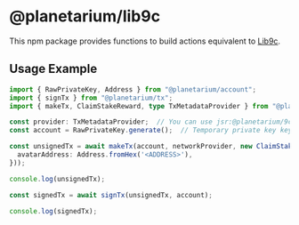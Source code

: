 # @planetarium/lib9c

This npm package provides functions to build actions equivalent to [Lib9c].

[Lib9c]: https://github.com/planetarium/lib9c

## Usage Example

```typescript
import { RawPrivateKey, Address } from "@planetarium/account";
import { signTx } from "@planetarium/tx";
import { makeTx, ClaimStakeReward, type TxMetadataProvider } from "@planetarium/lib9c";

const provider: TxMetadataProvider;  // You can use jsr:@planetarium/9c-headless-provider
const account = RawPrivateKey.generate();  // Temporary private key key.

const unsignedTx = await makeTx(account, networkProvider, new ClaimStakeReward({
  avatarAddress: Address.fromHex('<ADDRESS>'),
}));

console.log(unsignedTx);

const signedTx = await signTx(unsignedTx, account);

console.log(signedTx);
```
